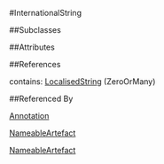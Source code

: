 
#InternationalString



##Subclasses



##Attributes



##References

contains: [LocalisedString](Base/LocalisedString.md) (ZeroOrMany)



##Referenced By

[Annotation](Base/Annotation.md)

[NameableArtefact](Base/NameableArtefact.md)

[NameableArtefact](Base/NameableArtefact.md)


    